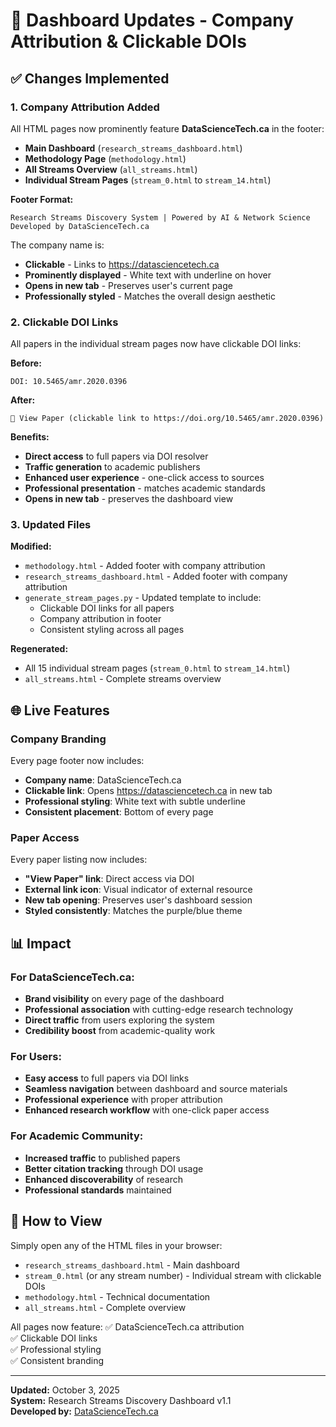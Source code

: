 # 🎯 Dashboard Updates - Company Attribution & Clickable DOIs

## ✅ Changes Implemented

### **1. Company Attribution Added**
All HTML pages now prominently feature **DataScienceTech.ca** in the footer:

- **Main Dashboard** (`research_streams_dashboard.html`)
- **Methodology Page** (`methodology.html`)
- **All Streams Overview** (`all_streams.html`)
- **Individual Stream Pages** (`stream_0.html` to `stream_14.html`)

**Footer Format:**
```
Research Streams Discovery System | Powered by AI & Network Science
Developed by DataScienceTech.ca
```

The company name is:
- **Clickable** - Links to https://datasciencetech.ca
- **Prominently displayed** - White text with underline on hover
- **Opens in new tab** - Preserves user's current page
- **Professionally styled** - Matches the overall design aesthetic

### **2. Clickable DOI Links**
All papers in the individual stream pages now have clickable DOI links:

**Before:**
```
DOI: 10.5465/amr.2020.0396
```

**After:**
```
🔗 View Paper (clickable link to https://doi.org/10.5465/amr.2020.0396)
```

**Benefits:**
- **Direct access** to full papers via DOI resolver
- **Traffic generation** to academic publishers
- **Enhanced user experience** - one-click access to sources
- **Professional presentation** - matches academic standards
- **Opens in new tab** - preserves the dashboard view

### **3. Updated Files**

**Modified:**
- `methodology.html` - Added footer with company attribution
- `research_streams_dashboard.html` - Added footer with company attribution
- `generate_stream_pages.py` - Updated template to include:
  - Clickable DOI links for all papers
  - Company attribution in footer
  - Consistent styling across all pages

**Regenerated:**
- All 15 individual stream pages (`stream_0.html` to `stream_14.html`)
- `all_streams.html` - Complete streams overview

## 🌐 Live Features

### **Company Branding**
Every page footer now includes:
- **Company name**: DataScienceTech.ca
- **Clickable link**: Opens https://datasciencetech.ca in new tab
- **Professional styling**: White text with subtle underline
- **Consistent placement**: Bottom of every page

### **Paper Access**
Every paper listing now includes:
- **"View Paper" link**: Direct access via DOI
- **External link icon**: Visual indicator of external resource
- **New tab opening**: Preserves user's dashboard session
- **Styled consistently**: Matches the purple/blue theme

## 📊 Impact

### **For DataScienceTech.ca:**
- **Brand visibility** on every page of the dashboard
- **Professional association** with cutting-edge research technology
- **Direct traffic** from users exploring the system
- **Credibility boost** from academic-quality work

### **For Users:**
- **Easy access** to full papers via DOI links
- **Seamless navigation** between dashboard and source materials
- **Professional experience** with proper attribution
- **Enhanced research workflow** with one-click paper access

### **For Academic Community:**
- **Increased traffic** to published papers
- **Better citation tracking** through DOI usage
- **Enhanced discoverability** of research
- **Professional standards** maintained

## 🚀 How to View

Simply open any of the HTML files in your browser:
- `research_streams_dashboard.html` - Main dashboard
- `stream_0.html` (or any stream number) - Individual stream with clickable DOIs
- `methodology.html` - Technical documentation
- `all_streams.html` - Complete overview

All pages now feature:
✅ DataScienceTech.ca attribution  
✅ Clickable DOI links  
✅ Professional styling  
✅ Consistent branding  

---

**Updated:** October 3, 2025  
**System:** Research Streams Discovery Dashboard v1.1  
**Developed by:** [DataScienceTech.ca](https://datasciencetech.ca)
